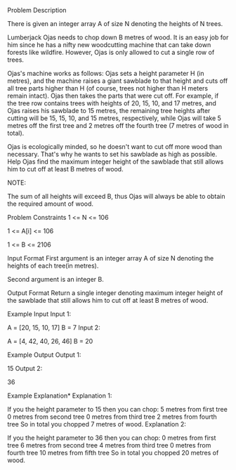 Problem Description

There is given an integer array A of size N denoting the heights of N trees.

Lumberjack Ojas needs to chop down B metres of wood. It is an easy job for him since he has a nifty new woodcutting machine that can take down forests like wildfire. However, Ojas is only allowed to cut a single row of trees.

Ojas's machine works as follows: Ojas sets a height parameter H (in metres), and the machine raises a giant sawblade to that height and cuts off all tree parts higher than H (of course, trees not higher than H meters remain intact). Ojas then takes the parts that were cut off. For example, if the tree row contains trees with heights of 20, 15, 10, and 17 metres, and Ojas raises his sawblade to 15 metres, the remaining tree heights after cutting will be 15, 15, 10, and 15 metres, respectively, while Ojas will take 5 metres off the first tree and 2 metres off the fourth tree (7 metres of wood in total).

Ojas is ecologically minded, so he doesn't want to cut off more wood than necessary. That's why he wants to set his sawblade as high as possible. Help Ojas find the maximum integer height of the sawblade that still allows him to cut off at least B metres of wood.

NOTE:

The sum of all heights will exceed B, thus Ojas will always be able to obtain the required amount of wood.


Problem Constraints
1 <= N <= 106

1 <= A[i] <= 106

1 <= B <= 2106



Input Format
First argument is an integer array A of size N denoting the heights of each tree(in metres).

Second argument is an integer B.



Output Format
Return a single integer denoting maximum integer height of the sawblade that still allows him to cut off at least B metres of wood.



Example Input
Input 1:

 A = [20, 15, 10, 17]
 B = 7
Input 2:

 A = [4, 42, 40, 26, 46]
 B = 20


Example Output
Output 1:

 15
Output 2:

 36


Example Explanation*
Explanation 1:

 If you the height parameter to 15 then you can chop:
  5 metres from first tree
  0 metres from second tree
  0 metres from third tree
  2 metres from fourth tree
  So in total you chopped 7 metres of wood.
Explanation 2:

 If you the height parameter to 36 then you can chop:
  0 metres from first tree
  6 metres from second tree
  4 metres from third tree
  0 metres from fourth tree
  10 metres from fifth tree
  So in total you chopped 20 metres of wood.
